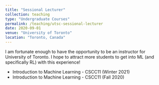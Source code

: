 ```yaml
---
title: "Sessional Lecturer"
collection: teaching
type: "Undergraduate Courses"
permalink: /teaching/utsc-sessional-lecturer
date: 2020-09-01
venue: "University of Toronto"
location: "Toronto, Canada"
---
```


I am fortunate enough to have the opportunity to be an instructor for University of Toronto. I hope to attract more students to get into ML (and specifically RL) with this experience!
- Introduction to Machine Learning - CSCC11 (Winter 2021)
- Introduction to Machine Learning - CSCC11 (Fall 2020)